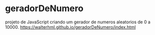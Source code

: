 # geradorDeNumero
projeto de JavaScript criando um gerador de numeros aleatorios de 0 a 10000.
https://walterhml.github.io/geradorDeNumero/index.html
